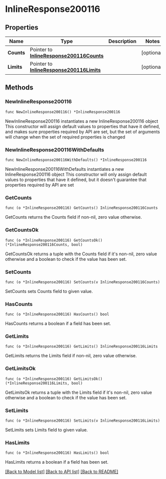 # InlineResponse200116

## Properties

Name | Type | Description | Notes
------------ | ------------- | ------------- | -------------
**Counts** | Pointer to [**InlineResponse200116Counts**](InlineResponse200116Counts.md) |  | [optional] 
**Limits** | Pointer to [**InlineResponse200116Limits**](InlineResponse200116Limits.md) |  | [optional] 

## Methods

### NewInlineResponse200116

`func NewInlineResponse200116() *InlineResponse200116`

NewInlineResponse200116 instantiates a new InlineResponse200116 object
This constructor will assign default values to properties that have it defined,
and makes sure properties required by API are set, but the set of arguments
will change when the set of required properties is changed

### NewInlineResponse200116WithDefaults

`func NewInlineResponse200116WithDefaults() *InlineResponse200116`

NewInlineResponse200116WithDefaults instantiates a new InlineResponse200116 object
This constructor will only assign default values to properties that have it defined,
but it doesn't guarantee that properties required by API are set

### GetCounts

`func (o *InlineResponse200116) GetCounts() InlineResponse200116Counts`

GetCounts returns the Counts field if non-nil, zero value otherwise.

### GetCountsOk

`func (o *InlineResponse200116) GetCountsOk() (*InlineResponse200116Counts, bool)`

GetCountsOk returns a tuple with the Counts field if it's non-nil, zero value otherwise
and a boolean to check if the value has been set.

### SetCounts

`func (o *InlineResponse200116) SetCounts(v InlineResponse200116Counts)`

SetCounts sets Counts field to given value.

### HasCounts

`func (o *InlineResponse200116) HasCounts() bool`

HasCounts returns a boolean if a field has been set.

### GetLimits

`func (o *InlineResponse200116) GetLimits() InlineResponse200116Limits`

GetLimits returns the Limits field if non-nil, zero value otherwise.

### GetLimitsOk

`func (o *InlineResponse200116) GetLimitsOk() (*InlineResponse200116Limits, bool)`

GetLimitsOk returns a tuple with the Limits field if it's non-nil, zero value otherwise
and a boolean to check if the value has been set.

### SetLimits

`func (o *InlineResponse200116) SetLimits(v InlineResponse200116Limits)`

SetLimits sets Limits field to given value.

### HasLimits

`func (o *InlineResponse200116) HasLimits() bool`

HasLimits returns a boolean if a field has been set.


[[Back to Model list]](../README.md#documentation-for-models) [[Back to API list]](../README.md#documentation-for-api-endpoints) [[Back to README]](../README.md)


